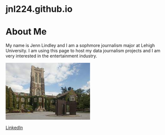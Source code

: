 # jnl224.github.io
# About Me
My name is Jenn Lindley and I am a sophmore journalism major at Lehigh University. I am using this page to host my data journalism projects and I am very interested in the entertainment industry. 

![image](https://github.com/jnl224/jnl224.github.io/blob/main/download.jpg?raw=true)

[LinkedIn](https://www.linkedin.com/in/jennifer-lindley-85130b225/)
